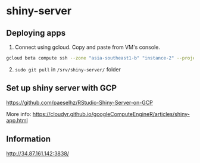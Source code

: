 # shiny-server

## Deploying apps
1. Connect using gcloud. Copy and paste from VM's console.
```bash
gcloud beta compute ssh --zone "asia-southeast1-b" "instance-2" --project "astute-rig-271004"
```
2. `sudo git pull` in `/srv/shiny-server/` folder

## Set up shiny server with GCP
https://github.com/paeselhz/RStudio-Shiny-Server-on-GCP

More info:
https://cloudyr.github.io/googleComputeEngineR/articles/shiny-app.html 

## Information
http://34.87.161.142:3838/